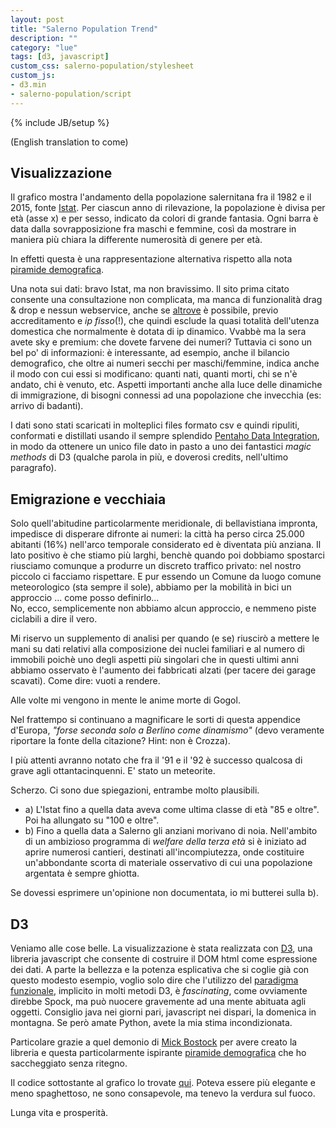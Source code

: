 ```yaml
---
layout: post
title: "Salerno Population Trend"
description: ""
category: "lue"
tags: [d3, javascript]
custom_css: salerno-population/stylesheet
custom_js:
- d3.min
- salerno-population/script
---
```

{% include JB/setup %}

(English translation to come)

## Visualizzazione
Il grafico mostra l'andamento della popolazione salernitana fra il 1982 e il 2015, fonte [Istat](http://demo.istat.it/). Per ciascun
anno di rilevazione, la popolazione è divisa per età (asse x) e per sesso, indicato da colori di grande fantasia. Ogni barra è data
dalla sovrapposizione fra maschi e femmine, così da mostrare in maniera più chiara la differente numerosità di genere per età.

In effetti questa è una rappresentazione alternativa rispetto alla nota [piramide demografica](https://en.wikipedia.org/wiki/Population_pyramid).

Una nota sui dati: bravo Istat, ma non bravissimo. Il sito prima citato consente una consultazione non complicata, ma manca di funzionalità drag & drop
e nessun webservice, anche se [altrove](http://www.istat.it/it/strumenti/web-service) è possibile, previo accreditamento e _ip fisso_(!), 
che quindi esclude la quasi totalità dell'utenza domestica che normalmente è dotata di ip dinamico. Vvabbè ma la sera avete sky e premium: 
che dovete farvene dei numeri? Tuttavia ci sono un bel po' di informazioni: è interessante, ad esempio, anche il bilancio demografico, che oltre 
ai numeri secchi per maschi/femmine, indica anche il modo con cui essi si modificano: quanti nati, quanti morti, chi se n'è andato, chi è venuto, etc. 
Aspetti importanti anche alla luce delle dinamiche di immigrazione, di bisogni connessi ad una popolazione che invecchia (es: arrivo
di badanti).

I dati sono stati scaricati in molteplici files formato csv e quindi ripuliti, conformati e distillati usando il sempre splendido
[Pentaho Data Integration](http://community.pentaho.com/projects/data-integration/), in modo da ottenere 
un unico file dato in pasto a uno dei fantastici _magic methods_ di D3 (qualche parola in più, e doverosi credits, nell'ultimo paragrafo).


## Emigrazione e vecchiaia
Solo quell'abitudine particolarmente meridionale, di bellavistiana impronta, impedisce di disperare difronte ai numeri: la città
ha perso circa 25.000 abitanti (16%) nell'arco temporale considerato ed è diventata più anziana. Il lato positivo è che stiamo più larghi,
benchè quando poi dobbiamo spostarci riusciamo comunque a produrre un discreto traffico privato: nel nostro piccolo ci facciamo rispettare.
E pur essendo un Comune da luogo comune meteorologico (sta sempre il sole), abbiamo per la mobilità in bici un approccio ... come posso definirlo...   
No, ecco, semplicemente non abbiamo alcun approccio, e nemmeno piste ciclabili a dire il vero. 
 
Mi riservo un supplemento di analisi per quando (e se) riuscirò a mettere le mani su dati relativi alla composizione dei nuclei familiari e al numero di immobili 
poichè uno degli aspetti più singolari che in questi ultimi anni abbiamo osservato è l'aumento dei fabbricati alzati (per tacere dei garage scavati). 
Come dire: vuoti a rendere. 

Alle volte mi vengono in mente le anime morte di Gogol.

Nel frattempo si continuano a magnificare le sorti di questa appendice d'Europa, _"forse seconda solo a Berlino come dinamismo"_ (devo veramente 
riportare la fonte della citazione? Hint: non è Crozza). 

I più attenti avranno notato che fra il '91 e il '92 è successo qualcosa di grave agli ottantacinquenni. E' stato un meteorite. 

Scherzo. Ci sono due spiegazioni, entrambe molto plausibili.

* a) L'Istat fino a quella data aveva come ultima classe di età "85 e oltre". Poi ha allungato su "100 e oltre".
* b) Fino a quella data a Salerno gli anziani morivano di noia. Nell'ambito di un ambizioso programma di _welfare della terza età_
si è iniziato ad aprire numerosi cantieri, destinati all'incompiutezza, onde costituire un'abbondante scorta di materiale osservativo 
di cui una popolazione argentata è sempre ghiotta.

Se dovessi esprimere un'opinione non documentata, io mi butterei sulla b).

## D3
Veniamo alle cose belle. La visualizzazione è stata realizzata con [D3](https://d3js.org/), una libreria javascript che consente 
di costruire il DOM html come espressione dei dati. A parte la bellezza e la potenza esplicativa che si coglie già con questo modesto
esempio, voglio solo dire che l'utilizzo del [paradigma funzionale](https://it.wikipedia.org/wiki/Programmazione_funzionale), 
implicito in molti metodi D3, è _fascinating_, come ovviamente direbbe
Spock, ma può nuocere gravemente ad una mente abituata agli oggetti. Consiglio java nei giorni pari, javascript nei dispari, la domenica in montagna.
Se però amate Python, avete la mia stima incondizionata.

Particolare grazie a quel demonio di [Mick Bostock](https://github.com/mbostock) per avere creato la libreria e questa particolarmente ispirante 
[piramide demografica](http://bl.ocks.org/mbostock/4062085) che ho saccheggiato senza ritegno.

Il codice sottostante al grafico lo trovate [qui](https://github.com/andtorg/andtorg.github.io/blob/master/assets/d3-posts/salerno-population/script.js).
Poteva essere più elegante e meno spaghettoso, ne sono consapevole, ma tenevo la verdura sul fuoco.
 
Lunga vita e prosperità.